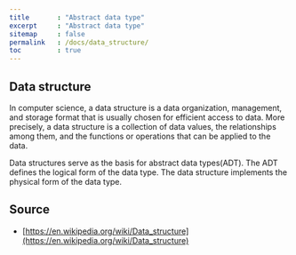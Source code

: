```yaml
---
title       : "Abstract data type"
excerpt     : "Abstract data type"
sitemap     : false
permalink   : /docs/data_structure/
toc         : true
---
```



## Data structure
In computer science, a data structure is a data organization, management, and storage format that is usually chosen for efficient access to data. More precisely, a data structure is a collection of data values, the relationships among them, and the functions or operations that can be applied to the data.

Data structures serve as the basis for abstract data types(ADT). The ADT defines the logical form of the data type. The data structure implements the physical form of the data type.



## Source
* [https://en.wikipedia.org/wiki/Data_structure](https://en.wikipedia.org/wiki/Data_structure)
